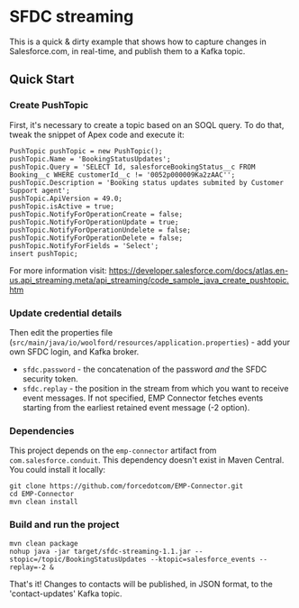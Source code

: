 # SFDC streaming

This is a quick & dirty example that shows how to capture changes in Salesforce.com, in real-time, and publish them to a Kafka topic.


## Quick Start

### Create PushTopic
First, it's necessary to create a topic based on an SOQL query. To do that, tweak the snippet of Apex code and execute it:

    PushTopic pushTopic = new PushTopic();
    pushTopic.Name = 'BookingStatusUpdates';
    pushTopic.Query = 'SELECT Id, salesforceBookingStatus__c FROM Booking__c WHERE customerId__c != '0052p000009Ka2zAAC'';
    pushTopic.Description = 'Booking status updates submited by Customer Support agent';
    pushTopic.ApiVersion = 49.0;
    pushTopic.isActive = true;
    pushTopic.NotifyForOperationCreate = false;
    pushTopic.NotifyForOperationUpdate = true;
    pushTopic.NotifyForOperationUndelete = false;
    pushTopic.NotifyForOperationDelete = false;
    pushTopic.NotifyForFields = 'Select';
    insert pushTopic;
    
For more information visit: https://developer.salesforce.com/docs/atlas.en-us.api_streaming.meta/api_streaming/code_sample_java_create_pushtopic.htm


### Update credential details
Then edit the properties file (`src/main/java/io/woolford/resources/application.properties`) - add your own SFDC login, and Kafka broker.

* `sfdc.password` - the concatenation of the password *and* the SFDC security token.
* `sfdc.replay` - the position in the stream from which you want to receive event messages.
If not specified, EMP Connector fetches events starting from the earliest retained event message (-2 option).

### Dependencies
This project depends on the `emp-connector` artifact from `com.salesforce.conduit`.
This dependency doesn't exist in Maven Central. You could install it locally:

    git clone https://github.com/forcedotcom/EMP-Connector.git
    cd EMP-Connector
    mvn clean install


### Build and run the project

    mvn clean package
    nohup java -jar target/sfdc-streaming-1.1.jar --stopic=/topic/BookingStatusUpdates --ktopic=salesforce_events --replay=-2 &

That's it! Changes to contacts will be published, in JSON format, to the 'contact-updates' Kafka topic.
